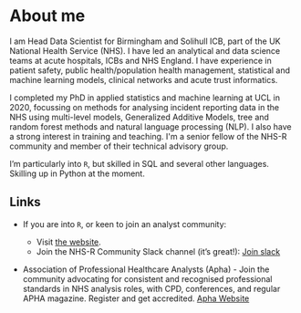 About me
================

I am Head Data Scientist for Birmingham and Solihull ICB, part of the UK National Health Service (NHS). I
have led an analytical and data science teams at acute hospitals, ICBs and NHS England. I have experience 
in patient safety, public health/population health management, statistical and machine learning models,
clinical networks and acute trust informatics. 

I completed my PhD in applied statistics and machine learning at UCL in
2020, focussing on methods for analysing incident reporting data in the
NHS using multi-level models, Generalized Additive Models, tree and
random forest methods and natural language processing (NLP). I also have
a strong interest in training and teaching. I'm a senior fellow of 
the NHS-R community and member of their technical advisory group.

I’m particularly into `R`, but skilled in SQL and several other
languages. Skilling up in Python at the moment.

## Links

-   If you are into `R`, or keen to join an analyst community:

    -   Visit [the website](https://nhsrcommunity.com/).
    -   Join the NHS-R Community Slack channel (it’s great!): [Join
        slack](https://join.slack.com/t/nhsrcommunity/shared_invite/zt-arabo68y-_Uv5uU2dmtfe8mk5ing9Fg)

-   Association of Professional Healthcare Analysts (Apha) - Join the
    community advocating for consistent and recognised professional
    standards in NHS analysis roles, with CPD, conferences, and regular
    APHA magazine. Register and get accredited. [Apha
    Website](https://www.aphanalysts.org/)
